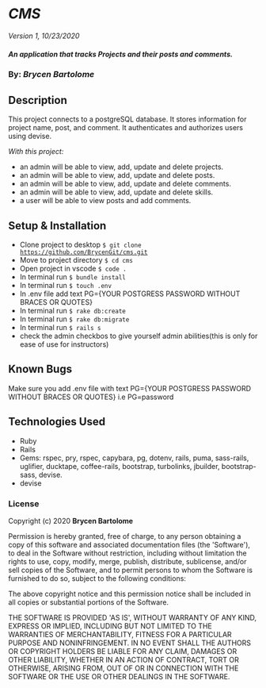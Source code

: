 # _CMS_

_Version 1, 10/23/2020_

#### _An application that tracks Projects and their posts and comments._

### By: _**Brycen Bartolome**_

## Description

This project connects to a postgreSQL database. It stores information for project name, post, and comment. It authenticates and authorizes users using devise.

_With this project:_

- an admin will be able to view, add, update and delete projects.
- an admin will be able to view, add, update and delete posts.
- an admin will be able to view, add, update and delete comments.
- an admin will be able to view, add, update and delete skills.
- a user will be able to view posts and add comments.

## Setup & Installation

- Clone project to desktop <code>\$ git clone https://github.com/BrycenGit/cms.git</code>
- Move to project directory <code>\$ cd cms</code>
- Open project in vscode <code>\$ code .</code>
- In terminal run <code>\$ bundle install</code>
- In terminal run <code>\$ touch .env</code>
- In .env file add text PG={YOUR POSTGRESS PASSWORD WITHOUT BRACES OR QUOTES}
- In terminal run <code>\$ rake db:create</code>
- In terminal run <code>\$ rake db:migrate</code>
- In terminal run <code>\$ rails s</code>
- check the admin checkbos to give yourself admin abilities(this is only for ease of use for instructors)

## Known Bugs

Make sure you add .env file with text PG={YOUR POSTGRESS PASSWORD WITHOUT BRACES OR QUOTES}
i.e PG=password

## Technologies Used

- Ruby
- Rails
- Gems: rspec, pry, rspec, capybara, pg, dotenv, rails, puma, sass-rails, uglifier, ducktape, coffee-rails, bootstrap, turbolinks, jbuilder, bootstrap-sass, devise.
- devise

### License

Copyright (c) 2020 **Brycen Bartolome**

Permission is hereby granted, free of charge, to any person obtaining a copy of this software and associated documentation files (the 'Software'), to deal in the Software without restriction, including without limitation the rights to use, copy, modify, merge, publish, distribute, sublicense, and/or sell copies of the Software, and to permit persons to whom the Software is furnished to do so, subject to the following conditions:

The above copyright notice and this permission notice shall be included in all copies or substantial portions of the Software.

THE SOFTWARE IS PROVIDED 'AS IS', WITHOUT WARRANTY OF ANY KIND, EXPRESS OR IMPLIED, INCLUDING BUT NOT LIMITED TO THE WARRANTIES OF MERCHANTABILITY, FITNESS FOR A PARTICULAR PURPOSE AND NONINFRINGEMENT. IN NO EVENT SHALL THE AUTHORS OR COPYRIGHT HOLDERS BE LIABLE FOR ANY CLAIM, DAMAGES OR OTHER LIABILITY, WHETHER IN AN ACTION OF CONTRACT, TORT OR OTHERWISE, ARISING FROM, OUT OF OR IN CONNECTION WITH THE SOFTWARE OR THE USE OR OTHER DEALINGS IN THE SOFTWARE.
